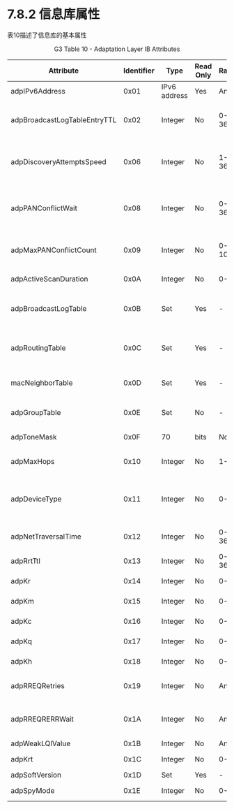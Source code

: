 # 7.8.2 信息库属性
表10描述了信息库的基本属性

<center>G3 Table 10 - Adaptation Layer IB Attributes</center>

Attribute|Identifier|Type|Read Only|Range|Description|Default
----|----|----|----|----|----|----
adpIPv6Address|0x01|IPv6 address|Yes|Any|The IPv6 address obtained from adpShortAddress|FE80::FFFF:00FF:FE00:FFFF
adpBroadcastLogTableEntryTTL|0x02|Integer|No|0-3600|The number of seconds an entry in the adpBroadcastLogTable remains active in the table.|10
adpDiscoveryAttemptsSpeed|0x06|Integer|No|1-3600|This value allows to program the maximum wait time between two successive network discoveries.|60
adpPANConflictWait|0x08|Integer|No|0-3600|The number of seconds to wait between two consecutive CONFLICT frames for the same conflicting PAN ID.|1800
adpMaxPANConflictCount|0x09|Integer|No|0-100|The maximum number of CONFLICT frames sent by a device for the same PAN ID.|3
adpActiveScanDuration|0x0A|Integer|No|0-60|The number of seconds an active scan must last.|5
adpBroadcastLogTable|0x0B|Set|Yes|-|The Broadcast Log Table,see 5.3.2 and 5.4.2.1 of this document<br>**见7.8.3.2** |Empty
adpRoutingTable|0x0C|Set|Yes|-|The Routing Table, see clause 5.1 in [draft-load] and 5.3.1 of this document<br>**见7.8.3.1** |Empty
macNeighborTable|0x0D|Set|Yes|-|The Neighbor Table, see 4.5.1 of this document<br>**见7.5.8** |Empty
adpGroupTable|0x0E|Set|No|-|The table containing the group addresses to which the device belongs.|Empty
adpToneMask|0x0F|70|bits|No|Any The Tone Mask to use during symbol formation|All bits set to 1
adpMaxHops|0x10|Integer|No|1-8|The maximum number of hops to be used by the routing algorithm|4
adpDeviceType|0x11|Integer|No|0-2|The Type of the device connected to the modem<br>([0:Device],<br>[1:Server],<br>[2:Not_Device,Not_Server])|2
adpNetTraversalTime|0x12|Integer|No|0-3600|The Max duration between RREQ and the correspondent RREP.|3000
adpRrtTtl|0x13|Integer|No|0-3600|The time to live of a route request table entry.|10
adpKr|0x14|Integer|No|0-31|The Kr constant to calculate the route cost.|6
adpKm|0x15|Integer|No|0-31|The Km constant to calculate the route cost.|5
adpKc|0x16|Integer|No|0-31|The Kc constant to calculate the route cost.|5
adpKq|0x17|Integer|No|0-31|The Kq constant to calculate the route cost.|5
adpKh|0x18|Integer|No|0-31|The Kh constant to calculate the route cost.|5
adpRREQRetries|0x19|Integer|No|Any|The number of RREQ retransmission in case of RREP reception time out.|3
adpRREQRERRWait|0x1A|Integer|No|Any|The number of seconds to wait between two consecutive RREQ\\RRER generations.|400
adpWeakLQIValue|0x1B|Integer|No|Any|The weak Link Value. |63
adpKrt|0x1C|Integer|No|0-31|The Krt constant to calculate the route cost.|5
adpSoftVersion|0x1D|Set|Yes|-|The soft version|-
adpSpyMode|0x1E|Integer|No|0-1|Spy Mode activation/deactivation|0
